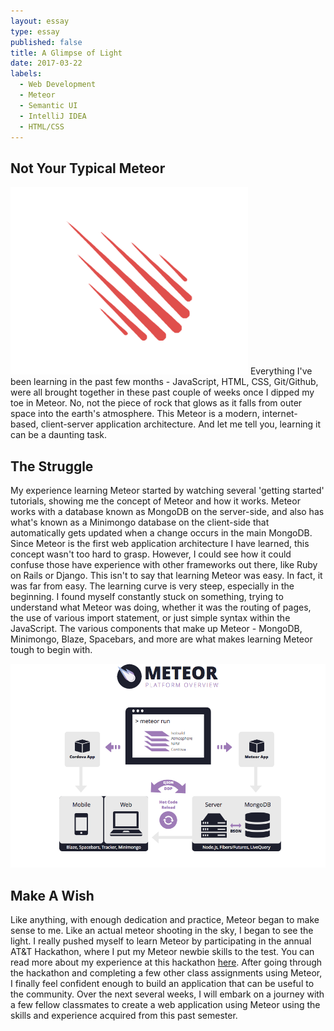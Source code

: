 ```yaml
---
layout: essay
type: essay
published: false
title: A Glimpse of Light
date: 2017-03-22
labels:
  - Web Development
  - Meteor
  - Semantic UI
  - IntelliJ IDEA
  - HTML/CSS
---
```


## Not Your Typical Meteor

<img class="ui tiny left circular floated image" src="../images/meteor-logo.png">
Everything I've been learning in the past few months - JavaScript, HTML, CSS, Git/Github, were all brought together in these past couple of weeks once I dipped my toe in Meteor. No, not the piece of rock that glows as it falls from outer space into the earth's atmosphere. This Meteor is a modern, internet-based, client-server application architecture. And let me tell you, learning it can be a daunting task.

## The Struggle

My experience learning Meteor started by watching several 'getting started' tutorials, showing me the concept of Meteor and how it works. Meteor works with a database known as MongoDB on the server-side, and also has what's known as a Minimongo database on the client-side that automatically gets updated when a change occurs in the main MongoDB. Since Meteor is the first web application architecture I have learned, this concept wasn't too hard to grasp. However, I could see how it could confuse those have experience with other frameworks out there, like Ruby on Rails or Django. This isn't to say that learning Meteor was easy. In fact, it was far from easy. The learning curve is very steep, especially in the beginning. I found myself constantly stuck on something, trying to understand what Meteor was doing, whether it was the routing of pages, the use of various import statement, or just simple syntax within the JavaScript. The various components that make up Meteor - MongoDB, Minimongo, Blaze, Spacebars, and more are what makes learning Meteor tough to begin with.

<img class="ui image" src="../images/meteor-platform.png">

## Make A Wish

Like anything, with enough dedication and practice, Meteor began to make sense to me. Like an actual meteor shooting in the sky, I began to see the light. I really pushed myself to learn Meteor by participating in the annual AT&T Hackathon, where I put my Meteor newbie skills to the test. You can read more about my experience at this hackathon <a href="https://dannytan.github.io/projects/aloha-farmers">here</a>. After going through the hackathon and completing a few other class assignments using Meteor, I finally feel confident enough to build an application that can be useful to the community. Over the next several weeks, I will embark on a journey with a few fellow classmates to create a web application using Meteor using the skills and experience acquired from this past semester.
